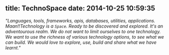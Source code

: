 title: TechnoSpace
date: 2014-10-25 10:59:35
---
   
*"Languages, tools, frameworks, apis, databases, utilities, applications. Maan!!Technology 
   is a `Space`. Ready to be discovered and explored. It's an adventourous realm. We do 
   not want to limit ourselves to one technology. We want to use the richness of various technology
   options, to see what we can build. We would love to explore, use, build and share what we have learnt."*

